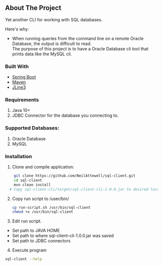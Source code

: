 ## About The Project

Yet another CLI for working with SQL databases.  

Here's why:
* When running queries from the command line on a remote Oracle Database, the output is difficult to read.  
  The purpose of this project is to have a Oracle Database cli tool that prints data like the MySQL cli.



### Built With

* [Spring Boot](https://spring.io/projects/spring-boot)
* [Maven](https://maven.apache.org/)
* [JLine3](https://github.com/jline/jline3)


### Requirements 

1. Java 10+
2. JDBC Connector for the database you connecting to.


### Supported Databases:

1. Oracle Database
2. MySQL

### Installation

1. Clone and compile application:
```sh
	git clone https://github.com/NeilAttewell/sql-client.git
	cd sql-client
	mvn clean install
  # Copy sql-client-cli/target/sql-client-cli-1.0.0.jar to desired location
   ```
2. Copy run script to /user/bin/
   ```sh
   cp run-script.sh /usr/bin/sql-client
   chmod +x /usr/bin/sql-client
   ```
3. Edit run script.  
  * Set path to JAVA HOME
  * Set path to where sql-client-cli-1.0.0.jar was saved
  * Set path to JDBC connectors

4. Execute program
```sh
sql-client --help
```

